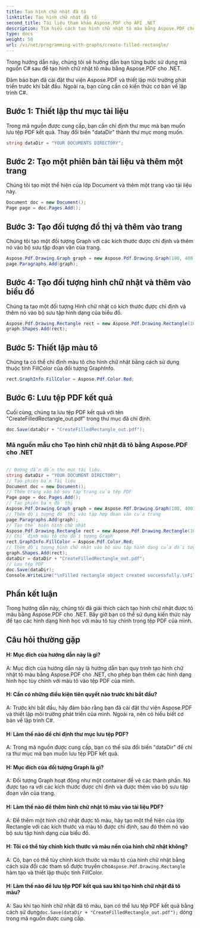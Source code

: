 ```yaml
---
title: Tạo hình chữ nhật đã tô
linktitle: Tạo hình chữ nhật đã tô
second_title: Tài liệu tham khảo Aspose.PDF cho API .NET
description: Tìm hiểu cách tạo hình chữ nhật tô màu bằng Aspose.PDF cho .NET. Hướng dẫn từng bước để tùy chỉnh màu tô.
type: docs
weight: 50
url: /vi/net/programming-with-graphs/create-filled-rectangle/
---
```

Trong hướng dẫn này, chúng tôi sẽ hướng dẫn bạn từng bước sử dụng mã nguồn C# sau để tạo hình chữ nhật tô màu bằng Aspose.PDF cho .NET.

Đảm bảo bạn đã cài đặt thư viện Aspose.PDF và thiết lập môi trường phát triển trước khi bắt đầu. Ngoài ra, bạn cũng cần có kiến thức cơ bản về lập trình C#.

## Bước 1: Thiết lập thư mục tài liệu

Trong mã nguồn được cung cấp, bạn cần chỉ định thư mục mà bạn muốn lưu tệp PDF kết quả. Thay đổi biến "dataDir" thành thư mục mong muốn.

```csharp
string dataDir = "YOUR DOCUMENTS DIRECTORY";
```

## Bước 2: Tạo một phiên bản tài liệu và thêm một trang

Chúng tôi tạo một thể hiện của lớp Document và thêm một trang vào tài liệu này.

```csharp
Document doc = new Document();
Page page = doc.Pages.Add();
```

## Bước 3: Tạo đối tượng đồ thị và thêm vào trang

Chúng tôi tạo một đối tượng Graph với các kích thước được chỉ định và thêm nó vào bộ sưu tập đoạn văn của trang.

```csharp
Aspose.Pdf.Drawing.Graph graph = new Aspose.Pdf.Drawing.Graph(100, 400);
page.Paragraphs.Add(graph);
```

## Bước 4: Tạo đối tượng hình chữ nhật và thêm vào biểu đồ

Chúng ta tạo một đối tượng Hình chữ nhật có kích thước được chỉ định và thêm nó vào bộ sưu tập hình dạng của biểu đồ.

```csharp
Aspose.Pdf.Drawing.Rectangle rect = new Aspose.Pdf.Drawing.Rectangle(100, 100, 200, 120);
graph.Shapes.Add(rect);
```

## Bước 5: Thiết lập màu tô

Chúng ta có thể chỉ định màu tô cho hình chữ nhật bằng cách sử dụng thuộc tính FillColor của đối tượng GraphInfo.

```csharp
rect.GraphInfo.FillColor = Aspose.Pdf.Color.Red;
```

## Bước 6: Lưu tệp PDF kết quả

Cuối cùng, chúng ta lưu tệp PDF kết quả với tên "CreateFilledRectangle_out.pdf" trong thư mục đã chỉ định.

```csharp
doc.Save(dataDir + "CreateFilledRectangle_out.pdf");
```

### Mã nguồn mẫu cho Tạo hình chữ nhật đã tô bằng Aspose.PDF cho .NET 

```csharp

// Đường dẫn đến thư mục tài liệu.
string dataDir = "YOUR DOCUMENT DIRECTORY";
// Tạo phiên bản Tài liệu
Document doc = new Document();
// Thêm trang vào bộ sưu tập trang của tệp PDF
Page page = doc.Pages.Add();
// Tạo phiên bản đồ thị
Aspose.Pdf.Drawing.Graph graph = new Aspose.Pdf.Drawing.Graph(100, 400);
// Thêm đối tượng đồ thị vào tập hợp đoạn văn của trang
page.Paragraphs.Add(graph);
// Tạo thể hiện hình chữ nhật
Aspose.Pdf.Drawing.Rectangle rect = new Aspose.Pdf.Drawing.Rectangle(100, 100, 200, 120);
// Chỉ định màu tô cho đối tượng Graph
rect.GraphInfo.FillColor = Aspose.Pdf.Color.Red;
// Thêm đối tượng hình chữ nhật vào bộ sưu tập hình dạng của đối tượng Graph
graph.Shapes.Add(rect);
dataDir = dataDir + "CreateFilledRectangle_out.pdf";
// Lưu tệp PDF
doc.Save(dataDir);
Console.WriteLine("\nFilled rectangle object created successfully.\nFile saved at " + dataDir);            

```

## Phần kết luận

Trong hướng dẫn này, chúng tôi đã giải thích cách tạo hình chữ nhật được tô màu bằng Aspose.PDF cho .NET. Bây giờ bạn có thể sử dụng kiến thức này để tạo các hình dạng hình học với màu tô tùy chỉnh trong tệp PDF của mình.

## Câu hỏi thường gặp

#### H: Mục đích của hướng dẫn này là gì?

A: Mục đích của hướng dẫn này là hướng dẫn bạn quy trình tạo hình chữ nhật tô màu bằng Aspose.PDF cho .NET, cho phép bạn thêm các hình dạng hình học tùy chỉnh với màu tô vào tệp PDF của mình.

#### H: Cần có những điều kiện tiên quyết nào trước khi bắt đầu?

A: Trước khi bắt đầu, hãy đảm bảo rằng bạn đã cài đặt thư viện Aspose.PDF và thiết lập môi trường phát triển của mình. Ngoài ra, nên có hiểu biết cơ bản về lập trình C#.

#### H: Làm thế nào để chỉ định thư mục lưu tệp PDF?

A: Trong mã nguồn được cung cấp, bạn có thể sửa đổi biến "dataDir" để chỉ ra thư mục mà bạn muốn lưu tệp PDF kết quả.

#### H: Mục đích của đối tượng Graph là gì?

A: Đối tượng Graph hoạt động như một container để vẽ các thành phần. Nó được tạo ra với các kích thước được chỉ định và được thêm vào bộ sưu tập đoạn văn của trang.

#### H: Làm thế nào để thêm hình chữ nhật tô màu vào tài liệu PDF?

A: Để thêm một hình chữ nhật được tô màu, hãy tạo một thể hiện của lớp Rectangle với các kích thước và màu tô được chỉ định, sau đó thêm nó vào bộ sưu tập hình dạng của biểu đồ.

#### H: Tôi có thể tùy chỉnh kích thước và màu nền của hình chữ nhật không?

 A: Có, bạn có thể tùy chỉnh kích thước và màu tô của hình chữ nhật bằng cách sửa đổi các tham số được truyền cho`Aspose.Pdf.Drawing.Rectangle` hàm tạo và thiết lập thuộc tính FillColor.

#### H: Làm thế nào để lưu tệp PDF kết quả sau khi tạo hình chữ nhật đã tô màu?

 A: Sau khi tạo hình chữ nhật đã tô màu, bạn có thể lưu tệp PDF kết quả bằng cách sử dụng`doc.Save(dataDir + "CreateFilledRectangle_out.pdf");` dòng trong mã nguồn được cung cấp.